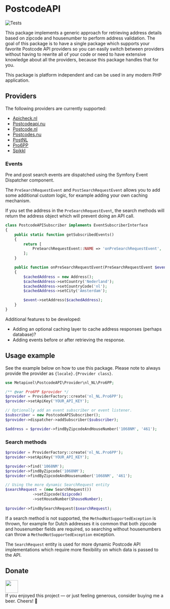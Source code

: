 # PostcodeAPI
![Tests](https://github.com/sdrenth/PostcodeAPI/actions/workflows/tests.yml/badge.svg) 

This package implements a generic approach for retrieving address details based on zipcode and housenumber to perform address validation. 
The goal of this package is to have a single package which supports your favorite Postcode API providers so you can easily switch between providers without having to rewrite all of your code or need to have extensive knowledge about all the providers, because this package handles that for you.

This package is platform independent and can be used in any modern PHP application.

## Providers
The following providers are currently supported:
- [Apicheck.nl](https://apicheck.nl/)
- [Postcodeapi.nu](Postcodeapi.nu)
- [Postcode.nl](https://www.postcode.nl/)
- [Postcodes.nu](https://postcodes.nu/)
- [PostNL](https://www.postnl.nl/)
- [Pro6PP](https://www.pro6pp.nl/)
- [Spikkl](https://www.spikkl.nl/)

### Events
Pre and post search events are dispatched using the Symfony Event Dispatcher component.

The `PreSearchRequestEvent` and `PostSearchRequestEvent` allows you to add some additional custom logic, for example adding your own caching mechanism.

If you set the address in the `PreSearchRequestEvent`, the search methods will return the address object which will prevent doing an API call.
```php
class PostcodeAPISubscriber implements EventSubscriberInterface
{
    public static function getSubscribedEvents()
    {
        return [
            PreSearchRequestEvent::NAME => 'onPreSearchRequestEvent',
        ];
    }

    public function onPreSearchRequestEvent(PreSearchRequestEvent $event): void
    {
        $cachedAddress = new Address();
        $cachedAddress->setCountry('Nederland');
        $cachedAddress->setCountryCode('nl');
        $cachedAddress->setCity('Amsterdam');

        $event->setAddress($cachedAddress);
    }
}
```

Additional features to be developed:
* Adding an optional caching layer to cache address responses (perhaps database)?
* Adding events before or after retrieving the response.

## Usage example
See the example below on how to use this package. Please note to always provide the provider as `{locale}.{Provider class}`.

```php
use Metapixel\PostcodeAPI\Provider\nl_NL\Pro6PP;

/** @var Pro6PP $provider */
$provider = ProviderFactory::create('nl_NL.Pro6PP');
$provider->setApiKey('YOUR_API_KEY');

// Optionally add an event subscriber or event listener.
$subscriber = new PostcodeAPISubscriber();
$provider->dispatcher->addSubscriber($subscriber);

$address = $provider->findByZipcodeAndHouseNumber('1068NM', '461');
```

### Search methods
```php
$provider = ProviderFactory::create('nl_NL.Pro6PP');
$provider->setApiKey('YOUR_API_KEY');

$provider->find('1068NM');
$provider->findByZipcode('1068NM');
$provider->findByZipcodeAndHousenumber('1068NM', '461');

// Using the more dynamic SearchRequest entity
$searchRequest = (new SearchRequest())
            ->setZipcode($zipcode)
            ->setHouseNumber($houseNumber);
            
$provider->findBySearchRequest($searchRequest);
```

If a search method is not supported, the `MethodNotSupportedException` is thrown, for example for Dutch addresses it is common that both zipcode and housenumber fields are required, so searching without housenumbers can throw a `MethodNotSupportedException` exception.

The `SearchRequest` entity is used for more dynamic Postcode API implementations which require more flexibility on which data is passed to the API.

## Donate

<a href="https://paypal.me/sndrenth/"><img src="https://raw.githubusercontent.com/andreostrovsky/donate-with-paypal/master/blue.svg" height="40"></a>  
If you enjoyed this project — or just feeling generous, consider buying me a beer. Cheers! :beers:
